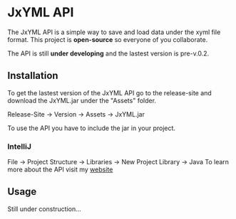 # JxYML API

The JxYML API is a simple way to save and load data under the xyml file format. This project is **open-source** so everyone of you collaborate.

The API is still **under developing** and the lastest version is pre-v.0.2.

## Installation
To get the lastest version of the JxYML API go to the release-site and download the JxYML.jar under the "Assets" folder.

Release-Site -> Version -> Assets -> JxYML.jar

To use the API you have to include the jar in your project.

### IntelliJ
File -> Project Structure -> Libraries -> New Project Library -> Java
To learn more about the API visit my [website](https://iampekka058.github.io/JxYML)

## Usage
Still under construction...
